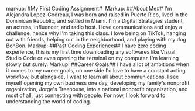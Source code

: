 markup: #My First Coding Assignment#
    <img src:IMG_8164.jpeg>
Markup: ##About Me##
    I'm Alejandra Lopez-Godreau, I was born and raised in Puerto Rico, lived in the Dominican Republic, and settled in Miami. I'm a Digital Strategies student, an actress, influencer, and radio host. I love communications and enjoy a challenge, hence why I'm taking this class. I love being on TikTok, hanging out with friends, helping out in the neighborhood, and playing with my dog BonBon.
Markup: ##Past Coding Experience##
    I have zero coding experience, this is my first time downloading any softwares like Visual Studio Code or even opening the terminal on my computer. I'm learning slowly but surely. 
Markup: ##Career Goals##
    I have a lot of ambitions when it comes to my career goals, on one side I'd love to have a constant acting workflow, but alongside, I want to learn all about communications. I see myself opening my own business one day, developing my family's nonprofit organization, Jorge's Treehouse, into a national nonprofit organization, and most of all, just connecting with people. For now, I look forward to understanding the world of coding. 
